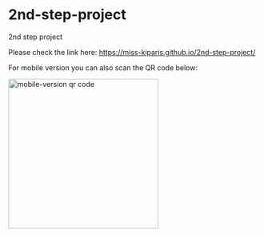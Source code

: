 # 2nd-step-project
2nd step project

Please check the link here: https://miss-kiparis.github.io/2nd-step-project/


For mobile version you can also scan the QR code below:


<img src="https://user-images.githubusercontent.com/98182976/179948557-b791c33e-b461-4faf-bdf8-da93676ab38f.png" width= "300" alt="mobile-version qr code">
